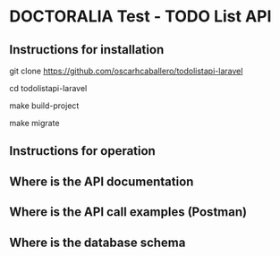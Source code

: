 # DOCTORALIA Test - TODO List API 

## Instructions for installation

git clone https://github.com/oscarhcaballero/todolistapi-laravel

cd todolistapi-laravel

make build-project

make migrate  


## Instructions for operation



## Where is the API documentation



## Where is the API call examples (Postman)



## Where is the database schema

